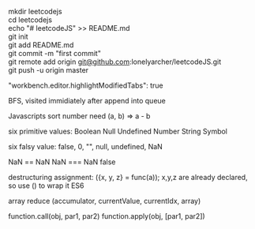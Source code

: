 mkdir leetcodejs  
cd leetcodejs  
echo "# leetcodeJS" >> README.md  
git init  
git add README.md  
git commit -m "first commit"  
git remote add origin git@github.com:lonelyarcher/leetcodeJS.git  
git push -u origin master  

"workbench.editor.highlightModifiedTabs": true

BFS, visited immidiately after append into queue

Javascripts sort number need (a, b) => a - b

six primitive values: Boolean Null Undefined Number String Symbol

six falsy value: false, 0, "", null, undefined, NaN

NaN == NaN NaN === NaN false

destructuring assignment: ({x, y, z} = func(a)); x,y,z are already declared, so use () to wrap it ES6

array reduce (accumulator, currentValue, currentIdx, array)

function.call(obj, par1, par2) function.apply(obj, [par1, par2])

